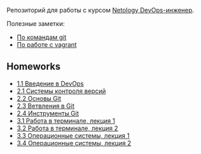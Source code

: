 Репозиторий для работы c курсом [Netology DevOps-инженер](https://netology.ru/programs/devops).

Полезные заметки:
* [По командам git](/src/notes/git.md)
* [По работе с vagrant](/src/notes/vagrant.md)

## Homeworks
* [1.1 Введение в DevOps](/src/homeworks/1.1)
* [2.1 Системы контроля версий](/src/homeworks/2.1)
* [2.2 Основы Git](/src/homeworks/2.2)
* [2.3 Ветвления в Git](/src/homeworks/2.3)
* [2.4 Инструменты Git](/src/homeworks/2.4)
* [3.1 Работа в терминале, лекция 1](/src/homeworks/3.1)
* [3.2 Работа в терминале, лекция 2](/src/homeworks/3.2)
* [3.3 Операционные системы, лекция 1](/src/homeworks/3.3)
* [3.4 Операционные системы, лекция 2](/src/homeworks/3.4)
